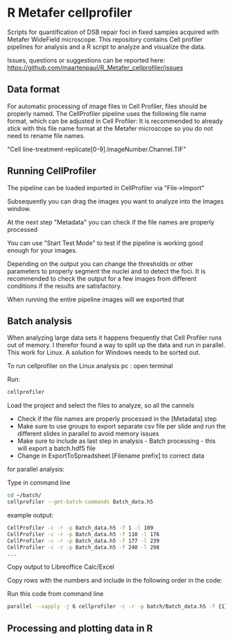 # R Metafer cellprofiler
Scripts for quantification of DSB repair foci in fixed samples acquired with Metafer WideField microscope.
This repository contains Cell profiler pipelines for analysis and a R script to analyze and visualize the data.

Issues, questions or suggestions can be reported here: https://github.com/maartenpaul/R_Metafer_cellprofiler/issues

## Data format
For automatic processing of image files in Cell Profiler, files should be properly named.
The CellProfiler pipeline uses the following file name format, which can be adjusted in Cell Profiler:
It is recommended to already stick with this file name format at the Metafer microscope so you do not need to rename file names.

"Cell line-treatment-replicate[0-9].ImageNumber.Channel.TIF"

## Running CellProfiler
The pipeline can be loaded imported in CellProfiler via "File->Import"

Subsequently you can drag the images you want to analyze into the Images window.

At the next step "Metadata" you can check if the file names are properly processed

You can use "Start Test Mode" to test if the pipeline is working good enough for your images.

Depending on the output you can change the thresholds or other parameters to properly segment the nuclei and to detect the foci. It is recommended to check the output for a few images from different conditions if the results are satisfactory.

When running the entire pipeline images will we exported that 


## Batch analysis
When analyzing large data sets it happens frequently that Cell Profiler runs out of memory. I therefor found a way to split up the data and run in parallel. This work for Linux. A solution for Windows needs to be sorted out.

To run cellprofiler on the Linux analysis pc : open terminal

Run:

```bash
cellprofiler
```

Load the project and select the files to analyze, so all the cannels

- Check if the file names are properly processed in the [Metadata] step
- Make sure to use groups to export separate csv file per slide and run the different slides in parallel to avoid memory issues
- Make sure to include as last step in analysis - Batch processing - this will export a batch.hdf5 file
- Change in ExportToSpreadsheet [Filename prefix] to correct data

for parallel analysis:

Type in command line

```bash
cd ~/batch/
cellprofiler --get-batch-commands Batch_data.h5
```

example output:

```bash
CellProfiler -c -r -p Batch_data.h5 -f 1 -l 109
CellProfiler -c -r -p Batch_data.h5 -f 110 -l 176
CellProfiler -c -r -p Batch_data.h5 -f 177 -l 239
CellProfiler -c -r -p Batch_data.h5 -f 240 -l 298
...
```

Copy output to Libreoffice Calc/Excel

Copy rows with the numbers and include in the following order in the code:

Run this code from command line

```bash
parallel --xapply -j 6 cellprofiler -c -r -p batch/Batch_data.h5 -f {1} -l {2} ::: 1 110 177 240 ::: 109 176 239 298
```

## Processing and plotting data in R
